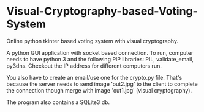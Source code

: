 # Visual-Cryptography-based-Voting-System

Online python tkinter based voting system with visual cryptography.

A python GUI application with socket based connection. To run, computer needs to have python 3 and the following PIP libraries: PIL, validate_email, py3dns. Checkout the IP address for different computers run.

You also have to create an email/use one for the crypto.py file. That's because the server needs to send image 'out2.jpg' to the client to complete the connection though merge with image 'out1.jpg' (visual cryptography).

The program also contains a SQLite3 db.
